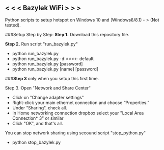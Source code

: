 ## <  <  <  Bazylek WiFi >  >  >
Python scripts to setup hotspot on Windows 10 and (Windows8/8.1) - > (Not tested).

###Setup Step by Step:
**Step 1.** Download this repository file.

**Step 2.** Run script "run_bazylek.py"
  - python run_bazylek.py
  - python run_bazylek.py -d     <<<<- default
  - python run_bazylek.py [password] 
  - python run_bazylek.py [name] [password]


###**Step 3** only when you setup this first time. 

Step 3. Open "Network and Share Center"
  - Click on "Change adapter settings"
  - Right-click your main ethernet connection and choose “Properties.”
  - Under "Sharing", check all.
  - In Home networking connection dropbox select your "Local Area Connection* 3" or similar
  - Click "OK", and that's all.


You can stop network sharing using secound script "stop_python.py"
  - python stop_bazylek.py
